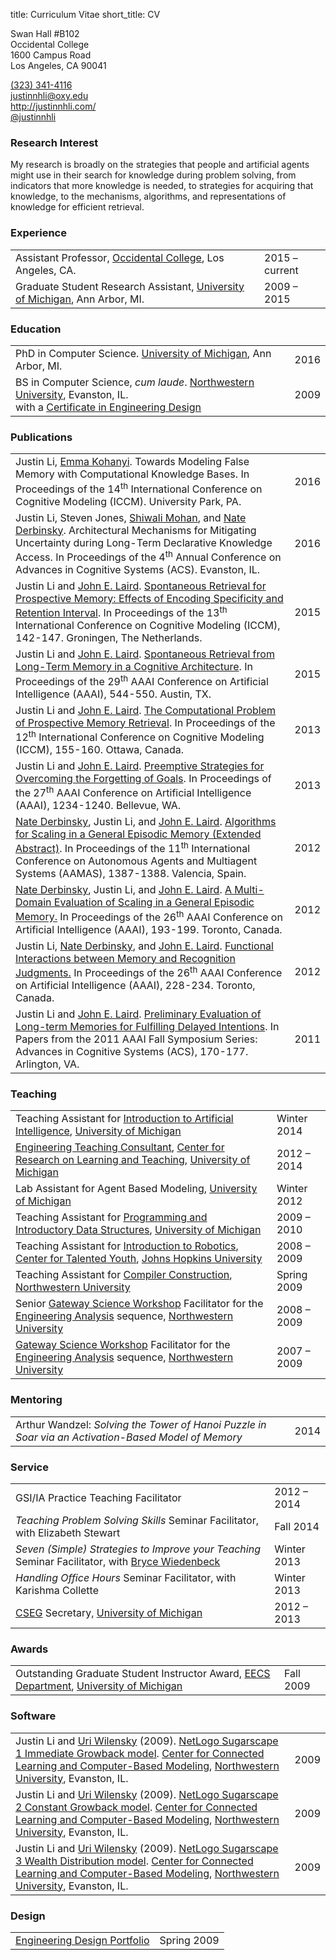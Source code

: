 title: Curriculum Vitae
short_title: CV

<div id="cv-contact" class="hidden-screen">
	<p id="cv-contact-right">
		Swan Hall #B102<br>
		Occidental College<br>
		1600 Campus Road<br>
		Los Angeles, CA 90041
	</p>
	<p id="cv-contact-left">
		<a href="tel:13233414116">(323) 341-4116</a><br>
		<a href="mailto:justinnhli@oxy.edu">justinnhli@oxy.edu</a><br>
		<a href="http://justinnhli.com/">http://justinnhli.com/</a><br>
		<a href="https://twitter.com/justinnhli">@justinnhli</a>
	</p>
</div>

### Research Interest ###

<p class="cv-paragraph">
	My research is broadly on the strategies that people and artificial agents might use in their search for knowledge during problem solving, from indicators that more knowledge is needed, to strategies for acquiring that knowledge, to the mechanisms, algorithms, and representations of knowledge for efficient retrieval.
</p>

### Experience ###

<table class="cv-table">
	<tr>
		<td>Assistant Professor, <a href="http://oxy.edu/">Occidental College</a>, Los Angeles, CA.</td>
		<td>2015 &ndash; current</td>
	</tr>
	<tr>
		<td>Graduate Student Research Assistant, <a href="http://umich.edu/">University of Michigan</a>, Ann Arbor, MI.</td>
		<td>2009 &ndash; 2015</td>
	</tr>
</table>

### Education ###

<table class="cv-table">
	<tr>
		<td>
			PhD in Computer Science. <a href="http://umich.edu/">University of Michigan</a>, Ann Arbor, MI.
		</td>
		<td>2016</td>
	</tr>
	<tr>
		<td>
			BS in Computer Science, <em>cum laude</em>. <a href="http://www.northwestern.edu/">Northwestern University</a>, Evanston, IL.<br>
			<span class="indented">with a <a href="http://segal.northwestern.edu/programs/undergraduate/segal-design-certificate/">Certificate in Engineering Design</a></span>
		</td>
		<td>2009</td>
	</tr>
</table>

### Publications ###

<table class="cv-table">
	<tr>
		<td>
			<span class="cv-me">Justin Li</span>, <a href="http://emmakohanyi.com/">Emma Kohanyi</a>.
			Towards Modeling False Memory with Computational Knowledge Bases.
			In <span class="cv-booktitle">Proceedings of the 14<sup>th</sup> International Conference on Cognitive Modeling (ICCM)</span>.
			<!--
			<a class="cv-title" href="FIXME">Towards Modeling False Memory with Computational Knowledge Bases</a>.
			In <span class="cv-booktitle">Proceedings of the 14<sup>th</sup> International Conference on Cognitive Modeling (ICCM)</span>, FIXME-FIXME.
			-->
			University Park, PA.
		</td>
		<td>2016</td>
	</tr>
	<tr>
		<td>
			<span class="cv-me">Justin Li</span>, Steven Jones, <a href="http://www.shiwali.me/">Shiwali Mohan</a>, and <a href="http://derbinsky.info/">Nate Derbinsky</a>.
			Architectural Mechanisms for Mitigating Uncertainty during Long-Term Declarative Knowledge Access.
			In <span class="cv-booktitle">Proceedings of the 4<sup>th</sup> Annual Conference on Advances in Cognitive Systems (ACS)</span>.
			<!--
			<a class="cv-title" href="FIXME">Architectural Mechanisms for Mitigating Uncertainty during Long-Term Declarative Knowledge Access</a>.
			In <span class="cv-booktitle">Proceedings of the 4<sup>th</sup> Annual Conference on Advances in Cognitive Systems (ACS)</span>, FIXME-FIXME.
			-->
			Evanston, IL.
		</td>
		<td>2016</td>
	</tr>
	<tr>
		<td>
			<span class="cv-me">Justin Li</span> and <a href="http://ai.eecs.umich.edu/people/laird/">John E. Laird</a>.
			<a class="cv-title" href="/files/publications/Li2015SpontaneousRetrievalFor.pdf">Spontaneous Retrieval for Prospective Memory: Effects of Encoding Specificity and Retention Interval</a>.
			In <span class="cv-booktitle">Proceedings of the 13<sup>th</sup> International Conference on Cognitive Modeling (ICCM)</span>, 142-147.
			Groningen, The Netherlands.
		</td>
		<td>2015</td>
	</tr>
	<tr>
		<td>
			<span class="cv-me">Justin Li</span> and <a href="http://ai.eecs.umich.edu/people/laird/">John E. Laird</a>.
			<a class="cv-title" href="/files/publications/Li2015SpontaneousRetrievalFrom.pdf">Spontaneous Retrieval from Long-Term Memory in a Cognitive Architecture</a>.
			In <span class="cv-booktitle">Proceedings of the 29<sup>th</sup> AAAI Conference on Artificial Intelligence (AAAI)</span>, 544-550.
			Austin, TX.
		</td>
		<td>2015</td>
	</tr>
	<tr>
		<td>
			<span class="cv-me">Justin Li</span> and <a href="http://ai.eecs.umich.edu/people/laird/">John E. Laird</a>.
			<a class="cv-title" href="/files/publications/Li2013TheComputationalProblem.pdf">The Computational Problem of Prospective Memory Retrieval</a>.
			In <span class="cv-booktitle">Proceedings of the 12<sup>th</sup> International Conference on Cognitive Modeling (ICCM)</span>, 155-160.
			Ottawa, Canada.
		</td>
		<td>2013</td>
	</tr>
	<tr>
		<td>
			<span class="cv-me">Justin Li</span> and <a href="http://ai.eecs.umich.edu/people/laird/">John E. Laird</a>.
			<a class="cv-title" href="/files/publications/Li2013PreemptiveStrategiesFor.pdf">Preemptive Strategies for Overcoming the Forgetting of Goals</a>.
			In <span class="cv-booktitle">Proceedings of the 27<sup>th</sup> AAAI Conference on Artificial Intelligence (AAAI)</span>, 1234-1240.
			Bellevue, WA.
		</td>
		<td>2013</td>
	</tr>
	<tr>
		<td>
			<a href="http://derbinsky.info/">Nate Derbinsky</a>, <span class="cv-me">Justin Li</span>, and <a href="http://ai.eecs.umich.edu/people/laird/">John E. Laird</a>.
			<a class="cv-title" href="/files/publications/Derbinsky2012AlgorithmsForScaling.pdf">Algorithms for Scaling in a General Episodic Memory (Extended Abstract)</a>.
			In <span class="cv-booktitle">Proceedings of the 11<sup>th</sup> International Conference on Autonomous Agents and Multiagent Systems (AAMAS)</span>, 1387-1388.
			Valencia, Spain.
		</td>
		<td>2012</td>
	</tr>
	<tr>
		<td>
			<a href="http://derbinsky.info/">Nate Derbinsky</a>, <span class="cv-me">Justin Li</span>, and <a href="http://ai.eecs.umich.edu/people/laird/">John E. Laird</a>.
			<a class="cv-title" href="/files/publications/Derbinsky2012AMultiDomain.pdf">A Multi-Domain Evaluation of Scaling in a General Episodic Memory.</a>
			In <span class="cv-booktitle">Proceedings of the 26<sup>th</sup> AAAI Conference on Artificial Intelligence (AAAI)</span>, 193-199.
			Toronto, Canada.
		</td>
		<td>2012</td>
	</tr>
	<tr>
		<td>
			<span class="cv-me">Justin Li</span>, <a href="http://derbinsky.info/">Nate Derbinsky</a>, and <a href="http://ai.eecs.umich.edu/people/laird/">John E. Laird</a>.
			<a class="cv-title" href="/files/publications/Li2012FunctionalInteractionsBetween.pdf">Functional Interactions between Memory and Recognition Judgments.</a>
			In <span class="cv-booktitle">Proceedings of the 26<sup>th</sup> AAAI Conference on Artificial Intelligence (AAAI)</span>, 228-234.
			Toronto, Canada.
		</td>
		<td>2012</td>
	</tr>
	<tr>
		<td>
			<span class="cv-me">Justin Li</span> and <a href="http://ai.eecs.umich.edu/people/laird/">John E. Laird</a>.
			<a class="cv-title" href="/files/publications/Li2011PreliminaryEvaluationOf.pdf">Preliminary Evaluation of Long-term Memories for Fulfilling Delayed Intentions</a>.
			In <span class="cv-booktitle">Papers from the 2011 AAAI Fall Symposium Series: Advances in Cognitive Systems (ACS)</span>, 170-177.
			Arlington, VA.
		</td>
		<td>2011</td>
	</tr>
</table>

### Teaching ###

<table class="cv-table">
	<tr>
		<td>Teaching Assistant for <a href="http://www.engin.umich.edu/college/academics/bulletin/courses/eecs">Introduction to Artificial Intelligence</a>, <a href="http://umich.edu/">University of Michigan</a></td>
		<td>Winter 2014</td>
	</tr>
	<tr>
		<td><a href="http://crlte.engin.umich.edu/gsi_serv/etc/what-are-the-etcs/">Engineering Teaching Consultant</a>, <a href="http://crlt.umich.edu/">Center for Research on Learning and Teaching</a>, <a href="http://umich.edu/">University of Michigan</a></td>
		<td>2012 &ndash; 2014</td>
	</tr>
	<tr>
		<td>Lab Assistant for Agent Based Modeling, <a href="http://umich.edu/">University of Michigan</a></td>
		<td>Winter 2012</td>
	</tr>
	<tr>
		<td>Teaching Assistant for <a href="http://www.engin.umich.edu/college/academics/bulletin/courses/eecs">Programming and Introductory Data Structures</a>, <a href="http://umich.edu/">University of Michigan</a></td>
		<td>2009 &ndash; 2010</td>
	</tr>
	<tr>
		<td>Teaching Assistant for <a href="http://cty.jhu.edu/summer/grades2-6/catalog/math.html#irob">Introduction to Robotics</a>, <a href="http://cty.jhu.edu/">Center for Talented Youth</a>, <a href="https://www.jhu.edu/">Johns Hopkins University</a></td>
		<td>2008 &ndash; 2009</td>
	</tr>
	<tr>
		<td>Teaching Assistant for <a href="http://eecs.northwestern.edu/~robby/courses/322-2009-spring/">Compiler Construction</a>, <a href="http://www.northwestern.edu/">Northwestern University</a></td>
		<td>Spring 2009</td>
	</tr>
	<tr>
		<td>Senior <a href="http://www.northwestern.edu/searle/programs-events/undergrad/group-study/gsw/index.html">Gateway Science Workshop</a> Facilitator for the <a href="http://www.mccormick.northwestern.edu/academics/undergraduate/core-curriculum/engineering-first.html">Engineering Analysis</a> sequence, <a href="http://www.northwestern.edu/">Northwestern University</a></td>
		<td>2008 &ndash; 2009</td>
	</tr>
	<tr>
		<td><a href="http://www.northwestern.edu/searle/programs-events/undergrad/group-study/gsw/index.html">Gateway Science Workshop</a> Facilitator for the <a href="http://www.mccormick.northwestern.edu/academics/undergraduate/core-curriculum/engineering-first.html#innovative-curriculum">Engineering Analysis</a> sequence, <a href="http://www.northwestern.edu/">Northwestern University</a></td>
		<td>2007 &ndash; 2009</td>
	</tr>
</table>

### Mentoring ###

<table class="cv-table">
	<tr>
		<td>Arthur Wandzel: <em>Solving the Tower of Hanoi Puzzle in Soar via an Activation-Based Model of Memory</em></td>
		<td>2014</td>
	</tr>
</table>

### Service ###

<table class="cv-table">
	<tr>
		<td>GSI/IA Practice Teaching Facilitator</td>
		<td>2012 &ndash; 2014</td>
	</tr>
	<tr>
		<td><em>Teaching Problem Solving Skills</em> Seminar Facilitator, with Elizabeth Stewart</td>
		<td>Fall 2014</td>
	</tr>
	<tr>
		<td><em>Seven (Simple) Strategies to Improve your Teaching</em> Seminar Facilitator, with <a href="https://www.cs.swarthmore.edu/~bryce/">Bryce Wiedenbeck</a></td>
		<td>Winter 2013</td>
	</tr>
	<tr>
		<td><em>Handling Office Hours</em> Seminar Facilitator, with Karishma Collette</td>
		<td>Winter 2013</td>
	</tr>
	<tr>
		<td><a href="http://cseg.eecs.umich.edu/">CSEG</a> Secretary, <a href="http://umich.edu/">University of Michigan</a></td>
		<td>2012 &ndash; 2013</td>
	</tr>
</table>

### Awards ###

<table class="cv-table">
	<tr>
		<td>Outstanding Graduate Student Instructor Award, <a href="http://www.eecs.umich.edu/">EECS Department</a>, <a href="http://umich.edu/">University of Michigan</a></td>
		<td>Fall 2009</td>
	</tr>
</table>

### Software ###

<table class="cv-table">
	<tr>
		<td>
			<span class="cv-me">Justin Li</span> and <a href="http://ccl.northwestern.edu/uri/">Uri Wilensky</a> (2009).
			<a class="cv-title" href="http://ccl.northwestern.edu/netlogo/models/Sugarscape1ImmediateGrowback">NetLogo Sugarscape 1 Immediate Growback model</a>.
			<a href="http://ccl.northwestern.edu/">Center for Connected Learning and Computer-Based Modeling</a>, <a href="http://www.northwestern.edu/">Northwestern University</a>, Evanston, IL.
		</td>
		<td>2009</td>
	</tr>
	<tr>
		<td>
			<span class="cv-me">Justin Li</span> and <a href="http://ccl.northwestern.edu/uri/">Uri Wilensky</a> (2009).
			<a class="cv-title" href="http://ccl.northwestern.edu/netlogo/models/Sugarscape2ConstantGrowback">NetLogo Sugarscape 2 Constant Growback model</a>.
			<a href="http://ccl.northwestern.edu/">Center for Connected Learning and Computer-Based Modeling</a>, <a href="http://www.northwestern.edu/">Northwestern University</a>, Evanston, IL.
		</td>
		<td>2009</td>
	</tr>
	<tr>
		<td>
			<span class="cv-me">Justin Li</span> and <a href="http://ccl.northwestern.edu/uri/">Uri Wilensky</a> (2009).
			<a class="cv-title" href="http://ccl.northwestern.edu/netlogo/models/Sugarscape3WealthDistribution">NetLogo Sugarscape 3 Wealth Distribution model</a>.
			<a href="http://ccl.northwestern.edu/">Center for Connected Learning and Computer-Based Modeling</a>, <a href="http://www.northwestern.edu/">Northwestern University</a>, Evanston, IL.
		</td>
		<td>2009</td>
	</tr>
</table>

### Design ###

<table class="cv-table">
	<tr>
		<td><a href="/files/publications/portfolio.pdf">Engineering Design Portfolio</a></td>
		<td>Spring 2009</td>
	</tr>
</table>
